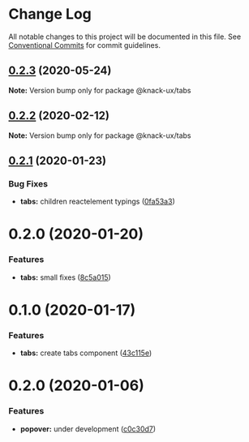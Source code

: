 # Change Log

All notable changes to this project will be documented in this file.
See [Conventional Commits](https://conventionalcommits.org) for commit guidelines.

## [0.2.3](https://github.com/knack-ux/knack-ux/compare/@knack-ux/tabs@0.2.2...@knack-ux/tabs@0.2.3) (2020-05-24)

**Note:** Version bump only for package @knack-ux/tabs





## [0.2.2](https://github.com/knack-ux/knack-ux/compare/@knack-ux/tabs@0.2.1...@knack-ux/tabs@0.2.2) (2020-02-12)

**Note:** Version bump only for package @knack-ux/tabs





## [0.2.1](https://github.com/knack-ux/knack-ux/compare/@knack-ux/tabs@0.2.0...@knack-ux/tabs@0.2.1) (2020-01-23)


### Bug Fixes

* **tabs:** children reactelement typings ([0fa53a3](https://github.com/knack-ux/knack-ux/commit/0fa53a3))





# 0.2.0 (2020-01-20)


### Features

* **tabs:** small fixes ([8c5a015](https://github.com/knack-ux/knack-ux/commit/8c5a015))





# 0.1.0 (2020-01-17)


### Features

* **tabs:** create tabs component ([43c115e](https://github.com/knack-ux/knack-ux/commit/43c115e))





# 0.2.0 (2020-01-06)


### Features

* **popover:** under development ([c0c30d7](https://github.com/knack-ux/knack-ux/commit/c0c30d7))
